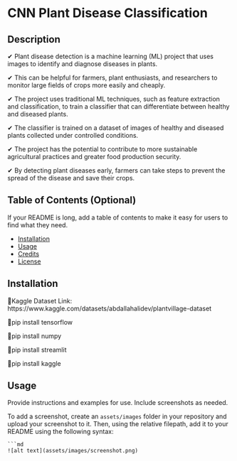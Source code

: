 # CNN Plant Disease Classification

## Description

<p>✔ Plant disease detection is a machine learning (ML) project that uses images to identify and diagnose diseases in plants.<p/>
<p>✔ This can be helpful for farmers, plant enthusiasts, and researchers to monitor large fields of crops more easily and cheaply.<p/>
<p>✔ The project uses traditional ML techniques, such as feature extraction and classification, to train a classifier that can differentiate between healthy and diseased plants.<p/>
<p>✔ The classifier is trained on a dataset of images of healthy and diseased plants collected under controlled conditions.<p/>
<p>✔ The project has the potential to contribute to more sustainable agricultural practices and greater food production security.<p/> 
<p>✔ By detecting plant diseases early, farmers can take steps to prevent the spread of the disease and save their crops.<p/>

## Table of Contents (Optional)

If your README is long, add a table of contents to make it easy for users to find what they need.

- [Installation](#installation)
- [Usage](#usage)
- [Credits](#credits)
- [License](#license)

## Installation

<p>📌Kaggle Dataset Link: https://www.kaggle.com/datasets/abdallahalidev/plantvillage-dataset<p/>
<p>📌pip install tensorflow<p/>
<p>📌pip install numpy<p/>
<p>📌pip install streamlit<p/>
<p>📌pip install kaggle<p/>

## Usage

Provide instructions and examples for use. Include screenshots as needed.

To add a screenshot, create an `assets/images` folder in your repository and upload your screenshot to it. Then, using the relative filepath, add it to your README using the following syntax:

    ```md
    ![alt text](assets/images/screenshot.png)

